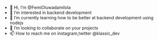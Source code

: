 - 👋 Hi, I’m @FemiOluwadamilola
- 👀 I’m interested in backend development
- 🌱 I’m currently learning how to be better at backend development using nodejs
- 💞️ I’m looking to collaborate on your projects
- 📫 How to reach me on instagram,twitter @klassic_dev

<!---
FemiOluwadamilola/FemiOluwadamilola is a ✨ special ✨ repository because its `README.md` (this file) appears on your GitHub profile.
You can click the Preview link to take a look at your changes.
--->
